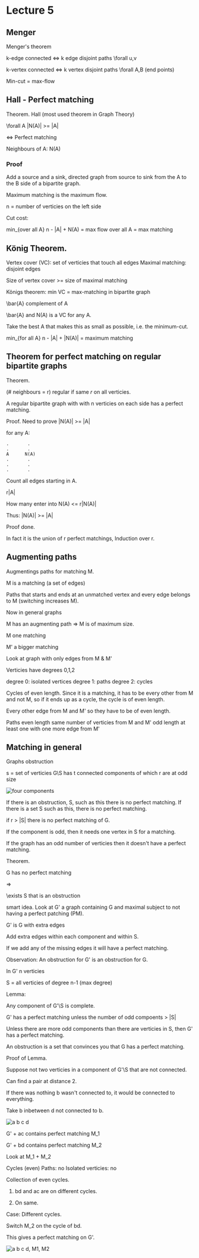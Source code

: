 # Lecture 5

## Menger

Menger's theorem

k-edge connected <=> k edge disjoint paths \forall u,v

k-vertex connected <=> k vertex disjoint paths \forall A,B (end points)

Min-cut = max-flow

## Hall - Perfect matching

Theorem. Hall (most used theorem in Graph Theory)

\forall A |N(A)| >= |A|

<=> Perfect matching

Neighbours of A: N(A)

### Proof

Add a source and a sink, directed graph from source to sink from the A to the B side of a bipartite graph.

Maximum matching is the maximum flow.

n = number of verticies on the left side

Cut cost:

min_{over all A}    n - |A| + N(A) = max flow over all A
                                   = max matching

## König Theorem.

Vertex cover (VC):    set of verticies that touch all edges
Maximal matching:     disjoint edges

Size of vertex cover >= size of maximal matching

Königs theorem: min VC = max-matching in bipartite graph


\bar{A}   complement of A

\bar{A} and N(A) is a VC for any A.

Take the best A that makes this as small as possible, i.e. the minimum-cut.

min_{for all A}   n - |A| + |N(A)| = maximum matching


## Theorem for perfect matching on regular bipartite graphs

Theorem.

(# neighbours = r) regular if same $r$ on all verticies.

A regular bipartite graph with with n verticies on each side has a perfect matching.


Proof. Need to prove |N(A)| >= |A|

for any A:


```
.       .
.       .
A      N(A)
.       .
.       .
.       .
```

Count all edges starting in A.

r|A|

How many enter into N(A) <= r|N(A)|

Thus:
|N(A)| >= |A|

Proof done.

In fact it is the union of r perfect matchings, Induction over r.

## Augmenting paths

Augmentings paths for matching M.

M is a matching (a set of edges)

Paths that starts and ends at an unmatched vertex and every edge belongs to M (switching increases M).

Now in general graphs

M has an augmenting path => M is of maximum size.


M one matching

M' a bigger matching

Look at graph with only edges from M & M'

Verticies have degrees 0,1,2

degree 0: isolated vertices
degree 1: paths
degree 2: cycles

Cycles of even length.     Since it is a matching, it has to be every other from M and not M, so if it ends up as a cycle, the cycle is of even length.

Every other edge from M and M' so they have to be of even length.

Paths
   even length    same number of verticies from M and M'
   odd length     at least one with one more edge from M'

## Matching in general

Graphs obstruction

s = set of verticies
G\S has t connected components of which r are at odd size

![four components](inc/lecture_5/perfect_matching_obstruction.png)

If there is an obstruction, S, such as this there is no perfect matching.
If there is a set S such as this, there is no perfect matching.

if r > |S|
there is no perfect matching of G.

If the component is odd, then it needs one vertex in S for a matching.


If the graph has an odd number of verticies then it doesn't have a perfect matching.

Theorem.

G has no perfect matching

=>

\exists S that is an obstruction

smart idea. Look at G' a graph containing G and maximal subject to not having a perfect patching (PM).

G' is G with extra edges

Add extra edges within each component and within S.

If we add any of the missing edges it will have a perfect matching.


Observation: An obstruction for G' is an obstruction for G.

In G' n verticies

S =  all verticies of degree n-1 (max degree)

Lemma:

Any component of G'\S is complete.

G' has a perfect matching unless the number of odd compoents > |S|

Unless there are more odd components than there are verticies in S, then G' has a perfect matching.

An obstruction is a set that convinces you that G has a perfect matching.

Proof of Lemma.

Suppose not two verticies in a component of G'\S that are not connected.

Can find a pair at distance 2.

If there was nothing b wasn't connected to, it would be connected to everything.

Take b inbetween d not connected to b.

![a b c d](inc/lecture_5/abcd.png)

G' + ac contains perfect matching M_1

G' + bd contains perfect matching M_2

Look at M_1 + M_2

Cycles (even)
Paths:              no
Isolated verticies: no


Collection of even cycles.

1. bd and ac are on different cycles.

2. On same.

Case: Different cycles.

Switch M_2 on the cycle of bd.

This gives a perfect matching on G'.

![a b c d, M1, M2](inc/lecture_5/abcd_M1_M2.png)
